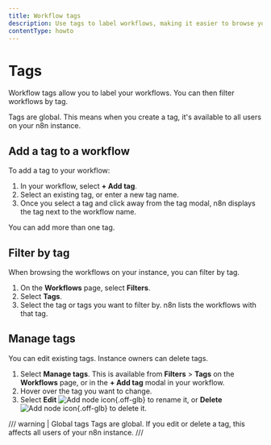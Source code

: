 ```yaml
---
title: Workflow tags
description: Use tags to label workflows, making it easier to browse your workflows.
contentType: howto
---
```


# Tags

Workflow tags allow you to label your workflows. You can then filter workflows by tag.

Tags are global. This means when you create a tag, it's available to all users on your n8n instance.

## Add a tag to a workflow

To add a tag to your workflow:

1. In your workflow, select **+ Add tag**.
2. Select an existing tag, or enter a new tag name.
3. Once you select a tag and click away from the tag modal, n8n displays the tag next to the workflow name.

You can add more than one tag.

## Filter by tag

When browsing the workflows on your instance, you can filter by tag.

1. On the **Workflows** page, select **Filters**.
2. Select **Tags**.
3. Select the tag or tags you want to filter by. n8n lists the workflows with that tag.

## Manage tags

You can edit existing tags. Instance owners can delete tags.

1. Select **Manage tags**. This is available from **Filters** > **Tags** on the **Workflows** page, or in the **+ Add tag** modal in your workflow.
2. Hover over the tag you want to change.
3. Select **Edit** <span class="n8n-inline-image">![Add node icon](/_images/common-icons/edit.png){.off-glb}</span> to rename it, or **Delete** <span class="n8n-inline-image">![Add node icon](/_images/common-icons/delete.png){.off-glb}</span> to delete it.

/// warning | Global tags
Tags are global. If you edit or delete a tag, this affects all users of your n8n instance.
///

